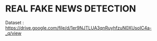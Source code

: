 # REAL FAKE NEWS DETECTION

Dataset : https://drive.google.com/file/d/1er9NJTLUA3qnRuyhfzuN0XUsoIC4a-_q/view

